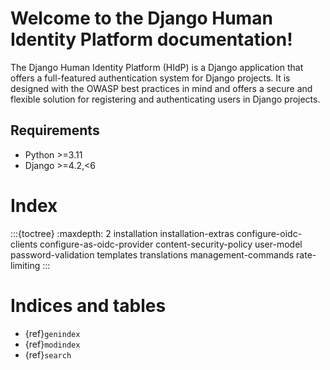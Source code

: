 # Welcome to the Django Human Identity Platform documentation!

The Django Human Identity Platform (HIdP) is a Django application that offers a
full-featured authentication system for Django projects. It is designed with
the OWASP best practices in mind and offers a secure and flexible solution for
registering and authenticating users in Django projects.

## Requirements
* Python >=3.11
* Django >=4.2,<6

# Index
:::{toctree}
:maxdepth: 2
installation
installation-extras
configure-oidc-clients
configure-as-oidc-provider
content-security-policy
user-model
password-validation
templates
translations
management-commands
rate-limiting
:::

# Indices and tables

- {ref}`genindex`
- {ref}`modindex`
- {ref}`search`
